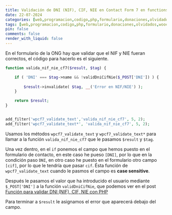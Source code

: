 ```yaml
---
title: Validación de DNI (NIF), CIF, NIE en Contact Form 7 en functions.php
date: 22-07-2024
categories: [web,programacion,codigo,php,formulario,donaciones,olvidados,woocommerce,wordpress,cf7]
tags: [web,programacion,codigo,php,formulario,donaciones,olvidados,woocommerce,wordpress,cf7]
pin: false
comments: false
render_with_liquid: false
---
```


En el formulario de la ONG hay que validar que el NIF y NIE fueran correctos, el código para hacerlo es el siguiente.

```php
function valida_nif_nie_cf7($result, $tag) {

    if ( 'DNI' === $tag->name && !validDniCifNie($_POST['DNI']) ) {
        
        $result->invalidate( $tag, __('Error en NIF/NIE') );
    }

    return $result;
}


add_filter('wpcf7_validate_text','valida_nif_nie_cf7', 5, 2);
add_filter('wpcf7_validate_text*', 'valida_nif_nie_cf7', 5, 2);
```

Usamos los métodos `wpcf7_validate_text` y `wpcf7_validate_text*` para llamar a la función `valida_nif_nie_cf7` que le pasamos `$result` y `$tag`.

Una vez dentro, en el `if` ponemos el campo que hemos puesto en el formulario de contacto, en este caso he pueso `[DNI]`, por lo que en la condición paso `DNI`,
en otro caso he puesto en el formulario otro campo `[cif]`, por lo que le tendría que pasar `cif`. Ésta función de `wpcf7_validate_text` cuando le pasmos el campo
es **case sensitive**.

Después le pasamos el valor que ha introducido el usuario mediante `$_POST['DNI']` a la función `validDniCifNie`, que podemos ver en el post [Función para validar DNI (NIF), CIF, NIE con PHP](https://jorgerosa.dev/posts/validar-nif-nie-cif-con-php/)

Para terminar a `$result` le asignamos el error que aparecerá debajo del campo.
